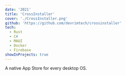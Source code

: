 ```yaml
---
date: '2021'
title: 'CrossInstaller'
cover: './CrossInstaller.png'
github: 'https://github.com/devrimtech/crossinstaller'
tech:
  - Rust
  - C#
  - MAUI
  - Docker
  - Firebase
showInProjects: true
---
```


A native App Store for every desktop OS.
